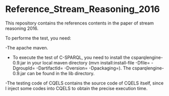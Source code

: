 # Reference_Stream_Reasoning_2016

This repository contains the references contents in the paper of stream reasoning 2016.

To performe the test, you need:

-The apache maven.

- To execute the test of C-SPARQL, you need to install the csparqlengine-0.9.jar in your local maven directory 
(mvn install:install-file -Dfile=<path-to-file> -DgroupId=<group-id> -DartifactId=<artifact-id> -Dversion=<version> -Dpackaging=<packaging>).
The csparqlengine-0.9.jar can be found in the lib directory.
 
-The testing code of CQELS contains the source code of CQELS itself, since I inject some codes into CQELS to obtain the precise execution time.

